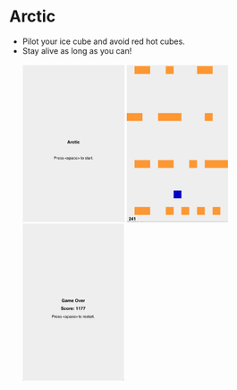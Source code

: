 # Arctic
* Pilot your ice cube and avoid red hot cubes.  
* Stay alive as long as you can!<br/><br/>
<img height="280" alt="arctic" src="https://raw.githubusercontent.com/kolekd/Arctic/master/img/arctic-start.png">       <img height="280" alt="arctic" src="https://raw.githubusercontent.com/kolekd/Arctic/master/img/arctic_gameplay.png">        <img height="280" alt="arctic" src="https://raw.githubusercontent.com/kolekd/Arctic/master/img/arctic_gameover.png">
